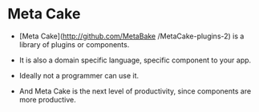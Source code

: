 # Meta Cake

- [Meta Cake](http://github.com/MetaBake /MetaCake-plugins-2) is a library of plugins or components.

- It is also a domain specific language, specific component to your app.

- Ideally not a programmer can use it.

- And Meta Cake is the next level of productivity, since components are more productive.